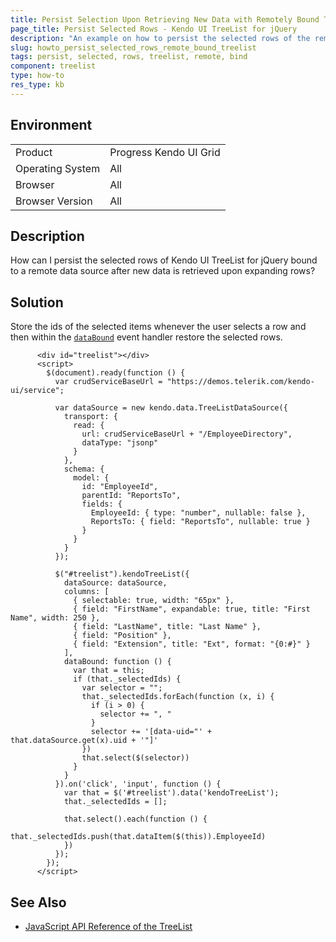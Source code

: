 ```yaml
---
title: Persist Selection Upon Retrieving New Data with Remotely Bound TreeList 
page_title: Persist Selected Rows - Kendo UI TreeList for jQuery
description: "An example on how to persist the selected rows of the remotely bound Kendo UI TreeList for jQuery upon retrieving new data."
slug: howto_persist_selected_rows_remote_bound_treelist
tags: persist, selected, rows, treelist, remote, bind
component: treelist
type: how-to
res_type: kb
---
```


## Environment

<table>
 <tr>
  <td>Product</td>
  <td>Progress Kendo UI Grid</td>
 </tr>
 <tr>
  <td>Operating System</td>
  <td>All</td>
 </tr>
 <tr>
  <td>Browser</td>
  <td>All</td>
 </tr>
 <tr>
  <td>Browser Version</td>
  <td>All</td>
 </tr>
</table>

## Description

How can I persist the selected rows of Kendo UI TreeList for jQuery bound to a remote data source after new data is retrieved upon expanding rows?

## Solution

Store the ids of the selected items whenever the user selects a row and then within the [`dataBound`](/api/javascript/ui/treelist/events/databound) event handler restore the selected rows.


```dojo
      <div id="treelist"></div>
      <script>
        $(document).ready(function () {
          var crudServiceBaseUrl = "https://demos.telerik.com/kendo-ui/service";

          var dataSource = new kendo.data.TreeListDataSource({
            transport: {
              read: {
                url: crudServiceBaseUrl + "/EmployeeDirectory",
                dataType: "jsonp"
              }
            },
            schema: {
              model: {
                id: "EmployeeId",
                parentId: "ReportsTo",
                fields: {
                  EmployeeId: { type: "number", nullable: false },
                  ReportsTo: { field: "ReportsTo", nullable: true }
                }
              }
            }
          });

          $("#treelist").kendoTreeList({
            dataSource: dataSource,
            columns: [
              { selectable: true, width: "65px" },
              { field: "FirstName", expandable: true, title: "First Name", width: 250 },
              { field: "LastName", title: "Last Name" },
              { field: "Position" },
              { field: "Extension", title: "Ext", format: "{0:#}" }
            ],
            dataBound: function () {
              var that = this;
              if (that._selectedIds) {
                var selector = "";
                that._selectedIds.forEach(function (x, i) {
                  if (i > 0) {
                    selector += ", "
                  }
                  selector += '[data-uid="' + that.dataSource.get(x).uid + '"]'
                })
                that.select($(selector))
              }
            }
          }).on('click', 'input', function () {
            var that = $('#treelist').data('kendoTreeList');
            that._selectedIds = [];

            that.select().each(function () {
              that._selectedIds.push(that.dataItem($(this)).EmployeeId)
            })
          });
        });
      </script>
```

## See Also

* [JavaScript API Reference of the TreeList](/api/javascript/ui/treelist)
